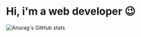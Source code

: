 # Hi, i'm a web developer 😉
![Anurag's GitHub stats](https://github-readme-stats.vercel.app/api?username=AParovyshnaya&theme=material-palenight&show_icons=true)
